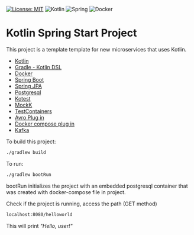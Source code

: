 [![License: MIT](https://img.shields.io/badge/License-MIT-yellow.svg)](https://opensource.org/licenses/MIT)
<img alt="Kotlin" src="https://img.shields.io/badge/kotlin-%230095D5.svg?&style=for-the-badge&logo=kotlin&logoColor=white"/>
<img alt="Spring" src="https://img.shields.io/badge/spring%20-%236DB33F.svg?&style=for-the-badge&logo=spring&logoColor=white"/>
	<img alt="Docker" src="https://img.shields.io/badge/docker%20-%230db7ed.svg?&style=for-the-badge&logo=docker&logoColor=white"/>

# Kotlin Spring Start Project
This project is a template template for new microservices that uses Kotlin.


- [Kotlin](https://kotlinlang.org/)
- [Gradle - Kotlin DSL](https://gradle.org/)
- [Docker](https://www.docker.com/)
- [Spring Boot](https://spring.io/)
- [Spring JPA](https://spring.io/)
- [Postgresql](https://www.postgresql.org/)
- [Kotest](https://kotest.io/)
- [MockK](https://mockk.io/)
- [TestContainers](https://www.testcontainers.org/)
- [Avro Plug in](https://github.com/davidmc24/gradle-avro-plugin)
- [Docker compose plug in](https://github.com/avast/gradle-docker-compose-plugin)
- [Kafka](https://kafka.apache.org/)


To build this project:

```sh
./gradlew build
```

To run:
```sh
./gradlew bootRun
```
bootRun initializes the project with an embedded postgresql container that was created with docker-compose file in project.

Check if the project is running, access the path (GET method)

```sh
localhost:8080/helloworld
```

This will print *"Hello, user!"*
